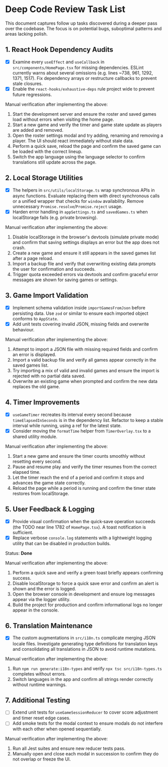 # Deep Code Review Task List

This document captures follow up tasks discovered during a deeper pass over the codebase. The focus is on potential bugs, suboptimal patterns and areas lacking polish.

## 1. React Hook Dependency Audits
- [x] Examine every `useEffect` and `useCallback` in `src/components/HomePage.tsx` for missing dependencies. ESLint currently warns about several omissions (e.g. lines ~738, 961, 1292, 1371, 1517). Fix dependency arrays or restructure callbacks to prevent stale closures.
- [x] Enable the `react-hooks/exhaustive-deps` rule project wide to prevent future regressions.

Manual verification after implementing the above:
  1. Start the development server and ensure the roster and saved games load without errors when visiting the home page.
  2. Start a new game and verify the timer and game state update as players are added and removed.
  3. Open the roster settings modal and try adding, renaming and removing a player. The UI should react immediately without stale data.
  4. Perform a quick save, reload the page and confirm the saved game can be loaded with the correct lineup.
  5. Switch the app language using the language selector to confirm translations still update across the page.

## 2. Local Storage Utilities
- [x] The helpers in `src/utils/localStorage.ts` wrap synchronous APIs in async functions. Evaluate replacing them with direct synchronous calls or a unified wrapper that checks for `window` availability. Remove unnecessary `Promise.resolve`/`Promise.reject` usage.
- [x] Harden error handling in `appSettings.ts` and `savedGames.ts` when localStorage fails (e.g. private browsing).

Manual verification after implementing the above:
  1. Disable localStorage in the browser's devtools (simulate private mode) and confirm that saving settings displays an error but the app does not crash.
  2. Create a new game and ensure it still appears in the saved games list after a page reload.
  3. Import a backup file and verify that overwriting existing data prompts the user for confirmation and succeeds.
  4. Trigger quota exceeded errors via devtools and confirm graceful error messages are shown for saving games or settings.

## 3. Game Import Validation
- [x] Implement schema validation inside `importGamesFromJson` before persisting data. Use `zod` or similar to ensure each imported object conforms to `AppState`.
- [x] Add unit tests covering invalid JSON, missing fields and overwrite behaviour.

Manual verification after implementing the above:
  1. Attempt to import a JSON file with missing required fields and confirm an error is displayed.
  2. Import a valid backup file and verify all games appear correctly in the saved games list.
  3. Try importing a mix of valid and invalid games and ensure the import is rejected with no partial data saved.
  4. Overwrite an existing game when prompted and confirm the new data replaces the old game.

## 4. Timer Improvements
- [x] `useGameTimer` recreates its interval every second because `timeElapsedInSeconds` is in the dependency list. Refactor to keep a stable interval while running, using a ref for the latest state.
- [x] Consider moving the `formatTime` helper from `TimerOverlay.tsx` to a shared utility module.

Manual verification after implementing the above:
  1. Start a new game and ensure the timer counts smoothly without resetting every second.
  2. Pause and resume play and verify the timer resumes from the correct elapsed time.
  3. Let the timer reach the end of a period and confirm it stops and advances the game state correctly.
  4. Reload the page while a period is running and confirm the timer state restores from localStorage.

## 5. User Feedback & Logging
- [x] Provide visual confirmation when the quick‑save operation succeeds (the TODO near line 1782 of `HomePage.tsx`). A toast notification is sufficient.
- [x] Replace verbose `console.log` statements with a lightweight logging utility that can be disabled in production builds.

Status: **Done**

Manual verification after implementing the above:
  1. Perform a quick save and verify a green toast briefly appears confirming success.
  2. Disable localStorage to force a quick save error and confirm an alert is shown and the error is logged.
  3. Open the browser console in development and ensure log messages appear via the logger utility.
  4. Build the project for production and confirm informational logs no longer appear in the console.

## 6. Translation Maintenance
- [x] The custom augmentations in `src/i18n.ts` complicate merging JSON locale files. Investigate generating type definitions for translation keys and consolidating all translations in JSON to avoid runtime mutations.

Manual verification after implementing the above:
  1. Run `npm run generate:i18n-types` and verify `npx tsc src/i18n-types.ts` completes without errors.
  2. Switch languages in the app and confirm all strings render correctly without runtime warnings.

## 7. Additional Testing
- [ ] Extend unit tests for `useGameSessionReducer` to cover score adjustment and timer reset edge cases.
- [ ] Add smoke tests for the modal context to ensure modals do not interfere with each other when opened sequentially.

Manual verification after implementing the above:
  1. Run all Jest suites and ensure new reducer tests pass.
  2. Manually open and close each modal in succession to confirm they do not overlap or freeze the UI.

